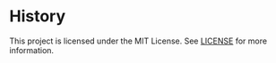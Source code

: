 # History

This project is licensed under the MIT License. See [LICENSE](LICENSE) for more information.
